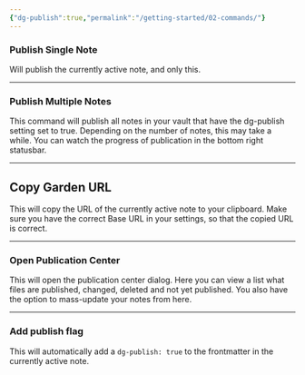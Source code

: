 ```yaml
---
{"dg-publish":true,"permalink":"/getting-started/02-commands/"}
---
```



### Publish Single Note
Will publish the currently active note, and only this.

--- 

### Publish Multiple Notes
This command will publish all notes in your vault that have the dg-publish setting set to true. Depending on the number of notes, this may take a while. You can watch the progress of publication in the bottom right statusbar. 

---

## Copy Garden URL 
This will copy the URL of the currently active note to your clipboard.
Make sure you have the correct Base URL in your settings, so that the copied URL is correct.

---

### Open Publication Center
This will open the publication center dialog. Here you can view a list what files are published, changed, deleted and not yet published. You also have the option to mass-update your notes from here. 

---

### Add publish flag
This will automatically add a `dg-publish: true` to the frontmatter in the currently active note. 